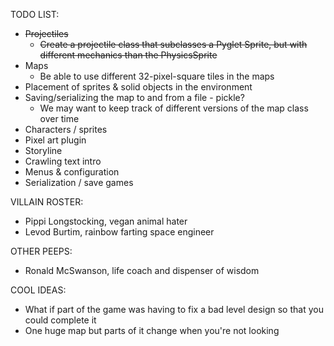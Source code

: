 TODO LIST:
* ~~Projectiles~~
   * ~~Create a projectile class that subclasses a Pyglet Sprite, but with different mechanics than the PhysicsSprite~~
* Maps
   * Be able to use different 32-pixel-square tiles in the maps
* Placement of sprites & solid objects in the environment
* Saving/serializing the map to and from a file - pickle?
   * We may want to keep track of different versions of the map class over time
* Characters / sprites
* Pixel art plugin
* Storyline
* Crawling text intro
* Menus & configuration
* Serialization / save games

VILLAIN ROSTER:
* Pippi Longstocking, vegan animal hater
* Levod Burtim, rainbow farting space engineer

OTHER PEEPS:
* Ronald McSwanson, life coach and dispenser of wisdom

COOL IDEAS:
* What if part of the game was having to fix a bad level design so that you could complete it
* One huge map but parts of it change when you're not looking
